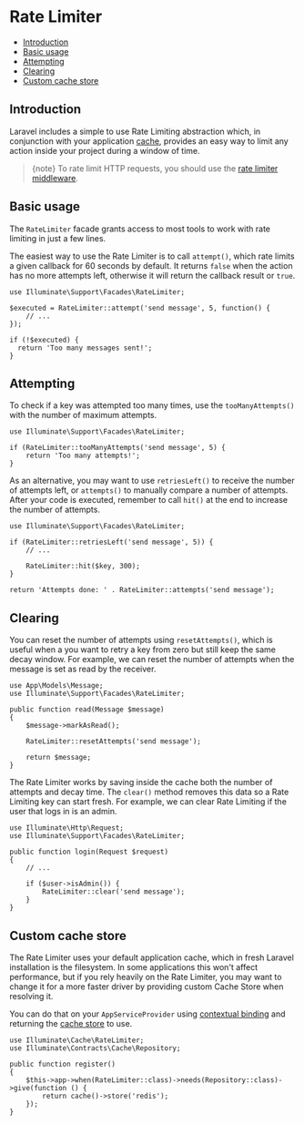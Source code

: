 # Rate Limiter

- [Introduction](#introduction)
- [Basic usage](#basic-usage)
- [Attempting](#attempting)
- [Clearing](#clearing)
- [Custom cache store](#custom-cache-store)

<a name="introduction"></a>
## Introduction

Laravel includes a simple to use Rate Limiting abstraction which, in conjunction with your application [cache](cache), provides an easy way to limit any action inside your project during a window of time.

> {note} To rate limit HTTP requests, you should use the [rate limiter middleware](routing#rate-limiting).

<a name="basic-usage"></a>
## Basic usage

The `RateLimiter` facade grants access to most tools to work with rate limiting in just a few lines.

The easiest way to use the Rate Limiter is to call `attempt()`, which rate limits a given callback for 60 seconds by default. It returns `false` when the action has no more attempts left, otherwise it will return the callback result or `true`.

    use Illuminate\Support\Facades\RateLimiter;
    
    $executed = RateLimiter::attempt('send message', 5, function() {
        // ...
    });
    
    if (!$executed) {
      return 'Too many messages sent!';
    }

<a name="attempting"></a>
## Attempting

To check if a key was attempted too many times, use the `tooManyAttempts()` with the number of maximum attempts.

    use Illuminate\Support\Facades\RateLimiter;
    
    if (RateLimiter::tooManyAttempts('send message', 5) {
        return 'Too many attempts!';
    }

As an alternative, you may want to use `retriesLeft()` to receive the number of attempts left, or `attempts()` to manually compare a number of attempts. After your code is executed, remember to call `hit()` at the end to increase the number of attempts.

    use Illuminate\Support\Facades\RateLimiter;
    
    if (RateLimiter::retriesLeft('send message', 5)) {
        // ...
        
        RateLimiter::hit($key, 300);
    }
    
    return 'Attempts done: ' . RateLimiter::attempts('send message');

<a name="clearing"></a>
## Clearing

You can reset the number of attempts using `resetAttempts()`, which is useful when a you want to retry a key from zero but still keep the same  decay window. For example, we can reset the number of attempts when the message is set as read by the receiver.


    use App\Models\Message;
    use Illuminate\Support\Facades\RateLimiter;
    
    public function read(Message $message)
    {
        $message->markAsRead();
        
        RateLimiter::resetAttempts('send message');
        
        return $message;
    }

The Rate Limiter works by saving inside the cache both the number of attempts and decay time. The `clear()` method removes this data so a Rate Limiting key can start fresh. For example, we can clear Rate Limiting if the user that logs in is an admin.

    use Illuminate\Http\Request;
    use Illuminate\Support\Facades\RateLimiter;
    
    public function login(Request $request)
    {
        // ...
        
        if ($user->isAdmin()) {
            RateLimiter::clear('send message');
        }
    }

<a name="custom-cache-store"></a>
## Custom cache store

The Rate Limiter uses your default application cache, which in fresh Laravel installation is the filesystem. In some applications this won't affect performance, but if you rely heavily on the Rate Limiter, you may want to change it for a more faster driver by providing custom Cache Store when resolving it.

You can do that on your `AppServiceProvider` using [contextual binding](container#contextual-binding) and returning the [cache store](cache#accessing-multiple-cache-stores) to use.

    use Illuminate\Cache\RateLimiter;
    use Illuminate\Contracts\Cache\Repository;
    
    public function register()
    {
        $this->app->when(RateLimiter::class)->needs(Repository::class)->give(function () {
            return cache()->store('redis');
        });
    }
